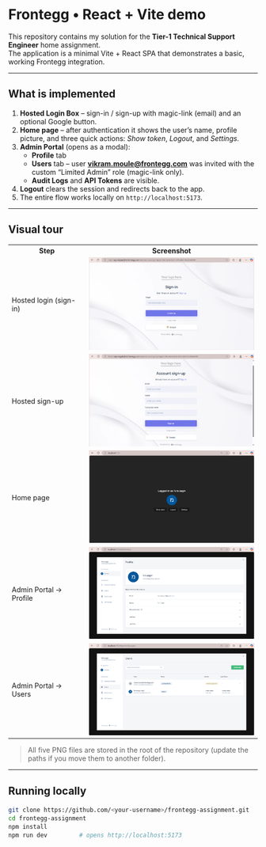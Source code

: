 # Frontegg • React + Vite demo

This repository contains my solution for the **Tier-1 Technical Support Engineer** home assignment.  
The application is a minimal Vite + React SPA that demonstrates a basic, working Frontegg integration.

---

## What is implemented

1. **Hosted Login Box** – sign-in / sign-up with magic-link (email) and an optional Google button.  
2. **Home page** – after authentication it shows the user’s name, profile picture, and three quick actions:
   *Show token*, *Logout*, and *Settings*.  
3. **Admin Portal** (opens as a modal):
   - **Profile** tab  
   - **Users** tab – user **vikram.moule@frontegg.com** was invited with the custom “Limited Admin” role (magic-link only).  
   - **Audit Logs** and **API Tokens** are visible.  
4. **Logout** clears the session and redirects back to the app.  
5. The entire flow works locally on `http://localhost:5173`.

---

## Visual tour

<table>
  <tr>
    <th>Step</th><th>Screenshot</th>
  </tr>
  <tr>
    <td>Hosted login (sign-in)</td>
    <td><img src="images/signin.png" width="350"/></td>
  </tr>
  <tr>
    <td>Hosted sign-up</td>
    <td><img src="images/signup.png" width="350"/></td>
  </tr>
  <tr>
    <td>Home page</td>
    <td><img src="images/login.png" width="350"/></td>
  </tr>
  <tr>
    <td>Admin Portal → Profile</td>
    <td><img src="images/settings.png" width="350"/></td>
  </tr>
  <tr>
    <td>Admin Portal → Users</td>
    <td><img src="images/users.png" width="350"/></td>
  </tr>
</table>


> All five PNG files are stored in the root of the repository (update the paths if you move them to another folder).

---

## Running locally

```bash
git clone https://github.com/<your-username>/frontegg-assignment.git
cd frontegg-assignment
npm install
npm run dev         # opens http://localhost:5173
